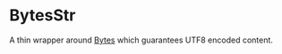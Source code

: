 # BytesStr

A thin wrapper around [Bytes](https://crates.io/crates/bytes) which guarantees UTF8 encoded content.